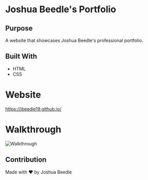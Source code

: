 # Joshua Beedle's Portfolio

## Purpose
A website that showcases Joshua Beedle's professional portfolio.

## Built With
* HTML
* CSS

# Website
https://jbeedle19.github.io/

# Walkthrough
![Walkthrough](./assets/images/walkthrough.gif)

## Contribution
Made with ❤️ by Joshua Beedle